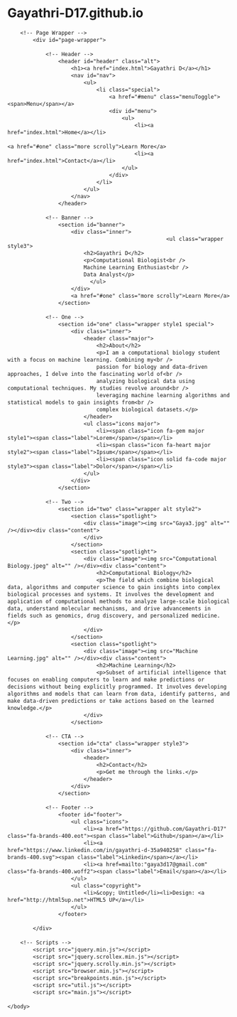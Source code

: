 # Gayathri-D17.github.io
<!DOCTYPE HTML>
<!--
	Spectral by HTML5 UP
	html5up.net | @ajlkn
	Free for personal and commercial use under the CCA 3.0 license (html5up.net/license)
-->
<html>
	<head>
		<title>Gayathri D</title>
		<meta charset="utf-8" />
		<meta name="viewport" content="width=device-width, initial-scale=1, user-scalable=no" />
		<link rel="stylesheet" href="main.css" />
		<noscript><link rel="stylesheet" href="noscript.css" /></noscript>
	</head>
	<body class="landing is-preload">

		<!-- Page Wrapper -->
			<div id="page-wrapper">

				<!-- Header -->
					<header id="header" class="alt">
						<h1><a href="index.html">Gayathri D</a></h1>
						<nav id="nav">
							<ul>
								<li class="special">
									<a href="#menu" class="menuToggle"><span>Menu</span></a>
									<div id="menu">
										<ul>
											<li><a href="index.html">Home</a></li>
	                                                                                 <a href="#one" class="more scrolly">Learn More</a>
											<li><a href="index.html">Contact</a></li>
										</ul>
									</div>
								</li>
							</ul>
						</nav>
					</header>

				<!-- Banner -->
					<section id="banner">
						<div class="inner">
                                                      <ul class="wrapper style3">
							<h2>Gayathri D</h2>
							<p>Computational Biologist<br />
							Machine Learning Enthusiast<br />
							Data Analyst</p>
						      </ul>
						</div>
						<a href="#one" class="more scrolly">Learn More</a>
					</section>

				<!-- One -->
					<section id="one" class="wrapper style1 special">
						<div class="inner">
							<header class="major">
								<h2>About</h2>
								<p>I am a computational biology student with a focus on machine learning. Combining my<br />
								passion for biology and data-driven approaches, I delve into the fascinating world of<br /> 
								analyzing biological data using computational techniques. My studies revolve around<br />
								leveraging machine learning algorithms and statistical models to gain insights from<br />
								complex biological datasets.</p>
							</header>
							<ul class="icons major">
								<li><span class="icon fa-gem major style1"><span class="label">Lorem</span></span></li>
								<li><span class="icon fa-heart major style2"><span class="label">Ipsum</span></span></li>
								<li><span class="icon solid fa-code major style3"><span class="label">Dolor</span></span></li>
							</ul>
						</div>
					</section>

				<!-- Two -->
					<section id="two" class="wrapper alt style2">
						<section class="spotlight">
							<div class="image"><img src="Gaya3.jpg" alt="" /></div><div class="content">
							</div>
						</section>
						<section class="spotlight">
							<div class="image"><img src="Computational Biology.jpeg" alt="" /></div><div class="content">
								<h2>Computational Biology</h2>
								<p>The field which combine biological data, algorithms and computer science to gain insights into complex biological processes and systems. It involves the development and application of computational methods to analyze large-scale biological data, understand molecular mechanisms, and drive advancements in fields such as genomics, drug discovery, and personalized medicine.</p>
							</div>
						</section>
						<section class="spotlight">
							<div class="image"><img src="Machine Learning.jpg" alt="" /></div><div class="content">
								<h2>Machine Learning</h2>
								<p>Subset of artificial intelligence that focuses on enabling computers to learn and make predictions or decisions without being explicitly programmed. It involves developing algorithms and models that can learn from data, identify patterns, and make data-driven predictions or take actions based on the learned knowledge.</p>
							</div>
						</section>

				<!-- CTA -->
					<section id="cta" class="wrapper style3">
						<div class="inner">
							<header>
								<h2>Contact</h2>
								<p>Get me through the links.</p>
							</header>
						</div>
					</section>

				<!-- Footer -->
					<footer id="footer">
						<ul class="icons">
							<li><a href="https://github.com/Gayathri-D17" class="fa-brands-400.eot"><span class="label">Github</span></a></li>
							<li><a href="https://www.linkedin.com/in/gayathri-d-35a940258" class="fa-brands-400.svg"><span class="label">Linkedin</span></a></li>
							<li><a href=mailto:"gaya3d17@gmail.com" class="fa-brands-400.woff2"><span class="label">Email</span></a></li>
						</ul>
						<ul class="copyright">
							<li>&copy; Untitled</li><li>Design: <a href="http://html5up.net">HTML5 UP</a></li>
						</ul>
					</footer>

			</div>

		<!-- Scripts -->
			<script src="jquery.min.js"></script>
			<script src="jquery.scrollex.min.js"></script>
			<script src="jquery.scrolly.min.js"></script>
			<script src="browser.min.js"></script>
			<script src="breakpoints.min.js"></script>
			<script src="util.js"></script>
			<script src="main.js"></script>

	</body>
</html>
